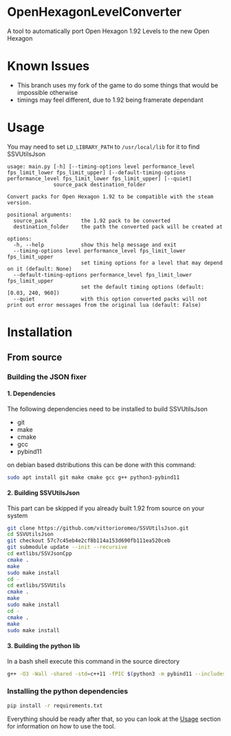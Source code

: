 # OpenHexagonLevelConverter
A tool to automatically port Open Hexagon 1.92 Levels to the new Open Hexagon
# Known Issues
- This branch uses my fork of the game to do some things that would be impossible otherwise
- timings may feel different, due to 1.92 being framerate dependant
# Usage
You may need to set `LD_LIBRARY_PATH` to `/usr/local/lib` for it to find SSVUtilsJson
```
usage: main.py [-h] [--timing-options level performance_level fps_limit_lower fps_limit_upper] [--default-timing-options performance_level fps_limit_lower fps_limit_upper] [--quiet]
               source_pack destination_folder

Convert packs for Open Hexagon 1.92 to be compatible with the steam version.

positional arguments:
  source_pack           the 1.92 pack to be converted
  destination_folder    the path the converted pack will be created at

options:
  -h, --help            show this help message and exit
  --timing-options level performance_level fps_limit_lower fps_limit_upper
                        set timing options for a level that may depend on it (default: None)
  --default-timing-options performance_level fps_limit_lower fps_limit_upper
                        set the default timing options (default: [0.03, 240, 960])
  --quiet               with this option converted packs will not print out error messages from the original lua (default: False)
```
# Installation
## From source
### Building the JSON fixer
#### 1. Dependencies
The following dependencies need to be installed to build SSVUtilsJson
- git
- make
- cmake
- gcc
- pybind11

on debian based dstributions this can be done with this command:
```sh
sudo apt install git make cmake gcc g++ python3-pybind11
```
#### 2. Building SSVUtilsJson
This part can be skipped if you already built 1.92 from source on your system
```sh
git clone https://github.com/vittorioromeo/SSVUtilsJson.git
cd SSVUtilsJson
git checkout 57c7c45eb4e2cf8b114a153d690fb111ea520ceb
git submodule update --init --recursive
cd extlibs/SSVJsonCpp
cmake .
make
sudo make install
cd -
cd extlibs/SSVUtils
cmake .
make
sudo make install
cd -
cmake .
make
sudo make install
```
#### 3. Building the python lib
In a bash shell execute this command in the source directory
```bash
g++ -O3 -Wall -shared -std=c++11 -fPIC $(python3 -m pybind11 --includes) json_fixer.cpp -o json_fixer$(python3-config --extension-suffix) -ISSVUtilsJson/extlibs/SSVJsonCpp/include -lSSVJsonCpp -lSSVUtilsJson
```
### Installing the python dependencies
```sh
pip install -r requirements.txt
```
Everything should be ready after that, so you can look at the [Usage](#usage) section for information on how to use the tool.
